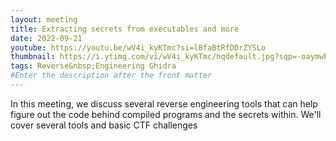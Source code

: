```yaml
---
layout: meeting
title: Extracting secrets from executables and more
date: 2022-09-21
youtube: https://youtu.be/wV4i_kyKTmc?si=lBfaBtRfDDrZYSLo
thumbnail: https://i.ytimg.com/vi/wV4i_kyKTmc/hqdefault.jpg?sqp=-oaymwE2CNACELwBSFXyq4qpAygIARUAAIhCGAFwAcABBvABAfgB_gmAAtAFigIMCAAQARhlIGUoZTAP&rs=AOn4CLBMo2GvSgcx0gPeXJNCeP5jBOvKpA
tags: Reverse&nbsp;Engineering Ghidra
#Enter the description after the front matter
---
```


In this meeting, we discuss several reverse engineering tools that can help figure out the code behind compiled programs and the secrets within. We'll cover several tools and basic CTF challenges
